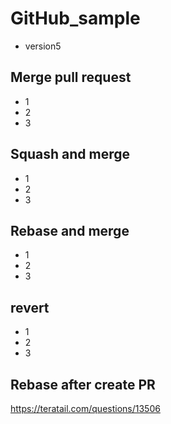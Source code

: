 # GitHub_sample

* version5

## Merge pull request

* 1
* 2
* 3

## Squash and merge

* 1
* 2
* 3

## Rebase and merge

* 1
* 2
* 3

## revert

* 1
* 2
* 3

## Rebase after create PR

https://teratail.com/questions/13506

